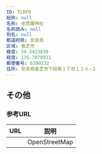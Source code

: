 ```yaml
---
ID: TLRP0
総称: null
名称: 金毘羅神社
名称読み: null
別名: null
都道府県: 奈良県
区域: 香芝市
緯度: 34.5423839
経度: 135.7070931
郵便番号: 6390232
住所: 奈良県香芝市下田東１丁目１２６−２
---
```


## その他

### 参考URL

| URL | 説明          |
| --- | ------------- |
|     | OpenStreetMap |
